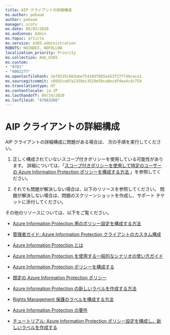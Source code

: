 ```yaml
---
title: AIP クライアントの詳細構成
ms.author: pebaum
author: pebaum
manager: scotv
ms.date: 08/03/2020
ms.audience: Admin
ms.topic: article
ms.service: o365-administration
ROBOTS: NOINDEX, NOFOLLOW
localization_priority: Priority
ms.collection: Adm_O365
ms.custom:
- "4781"
- "9002277"
ms.openlocfilehash: 2ef8535c66dabe75418df0b5ae53f27ffd6caca1
ms.sourcegitcommit: c6692ce0fa1358ec3529e59ca0ecdfdea4cdc759
ms.translationtype: HT
ms.contentlocale: ja-JP
ms.lasthandoff: 09/14/2020
ms.locfileid: "47663266"
---
```

# <a name="aip-client-advanced-configuration"></a>AIP クライアントの詳細構成

AIP クライアントの詳細構成に問題がある場合は、 次の手順を実行してください。

1. 正しく構成されていないスコープ付きポリシーを使用している可能性があります。 詳細については、「[スコープ付きポリシーを使用して特定のユーザーの Azure Information Protection ポリシーを構成する方法 ](https://docs.microsoft.com/azure/information-protection/configure-policy-scope)」を参照してください。

2. それでも問題が解決しない場合は、以下のリソースを参照してください。 問題が解決しない場合は、問題のスクリーンショットを作成し、サポート チケットに添付してください。

その他のリソースについては、以下をご覧ください。

- [Azure Information Protection 用のポリシー設定を構成する方法](https://docs.microsoft.com/azure/information-protection/configure-policy-settings)  
    
- [管理者ガイド: Azure Information Protection クライアントのカスタム構成](https://docs.microsoft.com/azure/information-protection/rms-client/client-admin-guide-customizations)  
    
- [Azure Information Protection とは](https://docs.microsoft.com/azure/information-protection/what-is-information-protection)  
    
- [Azure Information Protection を使用する一般的なシナリオの使い方ガイド](https://docs.microsoft.com/azure/information-protection/how-to-guides)  
    
- [Azure Information Protection ポリシーを構成する](https://docs.microsoft.com/azure/information-protection/deploy-use/configure-policy)  
    
- [既定の Azure Information Protection ポリシー](https://docs.microsoft.com/azure/information-protection/deploy-use/configure-policy-default)  
    
- [Azure Information Protection の新しいラベルを作成する方法](https://docs.microsoft.com/azure/information-protection/deploy-use/configure-policy-new-label)  
    
- [Rights Management 保護のラベルを構成する方法](https://docs.microsoft.com/azure/information-protection/deploy-use/configure-policy-protection)  
    
- [Azure Information Protection の要件](https://docs.microsoft.com/azure/information-protection/get-started/requirements)

- [チュートリアル: Azure Information Protection ポリシー設定を構成し、新しいラベルを作成する](https://docs.microsoft.com/azure/information-protection/get-started/infoprotect-quick-start-tutorial)